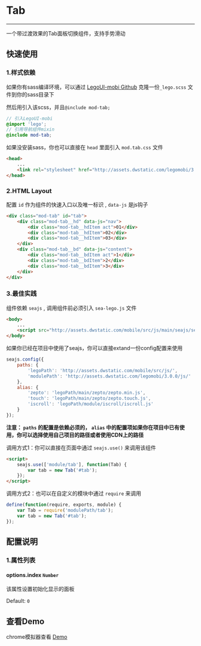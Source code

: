 # Tab

---

一个带过渡效果的Tab面板切换组件，支持手势滑动

## 快速使用

### 1.样式依赖

如果你有sass编译环境，可以通过 [LegoUI-mobi Github](https://github.com/duowan/LegoUI-mobi) 克隆一份`_lego.scss` 文件到你的sass目录下

然后用引入该scss，并且`@include mod-tab;`

```scss
// 引入LegoUI-mobi
@import 'lego';
// 引用导航组件mixin
@include mod-tab;
```

如果没安装sass，你也可以直接在 `head` 里面引入 `mod.tab.css` 文件

```html
<head>
    ...
    <link rel="stylesheet" href="http://assets.dwstatic.com/legomobi/3.0.0/css/mod.tab.css">
</head>
```

### 2.HTML Layout

配置 `id` 作为组件的快速入口以及唯一标识 , `data-js` 是js钩子

```html
<div class="mod-tab" id="tab">
    <div class="mod-tab__hd" data-js="nav">
        <div class="mod-tab__hdItem act">01</div>
        <div class="mod-tab__hdItem">02</div>
        <div class="mod-tab__hdItem">03</div>
    </div>
    <div class="mod-tab__bd" data-js="content">
        <div class="mod-tab__bdItem act">1</div>
        <div class="mod-tab__bdItem">2</div>
        <div class="mod-tab__bdItem">3</div>
    </div>
</div>
```

### 3.最佳实践

组件依赖 `seajs` , 调用组件前必须引入 `sea-lego.js` 文件

```html
<body>
    ...
    <script src="http://assets.dwstatic.com/mobile/src/js/main/seajs/sea-lego.js" id="seajsnode"></script>
</body>
```

如果你已经在项目中使用了seajs，你可以直接extand一份config配置来使用

```javascript
seajs.config({
    paths: {
        'legoPath': 'http://assets.dwstatic.com/mobile/src/js/',
        'modulePath': 'http://assets.dwstatic.com/legomobi/3.0.0/js/'
    },
    alias: {
        'zepto': 'legoPath/main/zepto/zepto.min.js',
        'touch': 'legoPath/main/zepto/zepto.touch.js',
        'iscroll': 'legoPath/module/iscroll/iscroll.js'
    }
});
```

**注意： `paths` 的配置是依赖必须的， `alias` 中的配置项如果你在项目中已有使用，你可以选择使用自己项目的路径或者使用CDN上的路径**

调用方式1：你可以直接在页面中通过 `seajs.use()` 来调用该组件

```html
<script>
    seajs.use(['module/tab'], function(Tab) {
        var tab = new Tab('#tab');
    });
</script>
```

调用方式2：也可以在自定义的模块中通过 `require` 来调用

```javascript
define(function(require, exports, module) {
	var Tab = require('modulePath/tab');
	var tab = new Tab('#tab');
});
```

## 配置说明

### 1.属性列表

#### options.index `Number`

该属性设置初始化显示的面板

Default: `0`

## 查看Demo

chrome模拟器查看 [Demo](http://legomobi.sinaapp.com/demo/Tab.html)